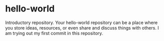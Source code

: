 # hello-world
Introductory repository. Your hello-world repository can be a place where you store ideas, resources, or even share and discuss things with others.
I am trying out my first commit in this repository.
